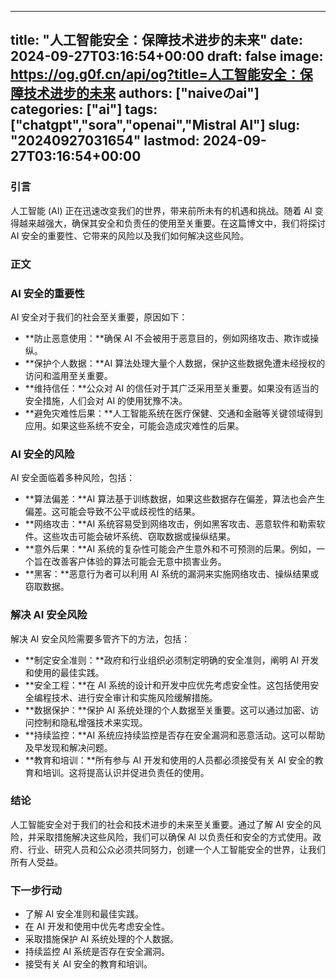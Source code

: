 
---
title: "人工智能安全：保障技术进步的未来"
date: 2024-09-27T03:16:54+00:00
draft: false
image: https://og.g0f.cn/api/og?title=人工智能安全：保障技术进步的未来
authors: ["naiveのai"]
categories: ["ai"]
tags: ["chatgpt","sora","openai","Mistral AI"]
slug: "20240927031654"
lastmod: 2024-09-27T03:16:54+00:00
---
### 引言

人工智能 (AI) 正在迅速改变我们的世界，带来前所未有的机遇和挑战。随着 AI 变得越来越强大，确保其安全和负责任的使用至关重要。在这篇博文中，我们将探讨 AI 安全的重要性、它带来的风险以及我们如何解决这些风险。

### 正文

### AI 安全的重要性

AI 安全对于我们的社会至关重要，原因如下：

* **防止恶意使用：**确保 AI 不会被用于恶意目的，例如网络攻击、欺诈或操纵。
* **保护个人数据：**AI 算法处理大量个人数据，保护这些数据免遭未经授权的访问和滥用至关重要。
* **维持信任：**公众对 AI 的信任对于其广泛采用至关重要。如果没有适当的安全措施，人们会对 AI 的使用犹豫不决。
* **避免灾难性后果：**人工智能系统在医疗保健、交通和金融等关键领域得到应用。如果这些系统不安全，可能会造成灾难性的后果。

### AI 安全的风险

AI 安全面临着多种风险，包括：

* **算法偏差：**AI 算法基于训练数据，如果这些数据存在偏差，算法也会产生偏差。这可能会导致不公平或歧视性的结果。
* **网络攻击：**AI 系统容易受到网络攻击，例如黑客攻击、恶意软件和勒索软件。这些攻击可能会破坏系统、窃取数据或操纵结果。
* **意外后果：**AI 系统的复杂性可能会产生意外和不可预测的后果。例如，一个旨在改善客户体验的算法可能会无意中损害业务。
* **黑客：**恶意行为者可以利用 AI 系统的漏洞来实施网络攻击、操纵结果或窃取数据。

### 解决 AI 安全风险

解决 AI 安全风险需要多管齐下的方法，包括：

* **制定安全准则：**政府和行业组织必须制定明确的安全准则，阐明 AI 开发和使用的最佳实践。
* **安全工程：**在 AI 系统的设计和开发中应优先考虑安全性。这包括使用安全编程技术、进行安全审计和实施风险缓解措施。
* **数据保护：**保护 AI 系统处理的个人数据至关重要。这可以通过加密、访问控制和隐私增强技术来实现。
* **持续监控：**AI 系统应持续监控是否存在安全漏洞和恶意活动。这可以帮助及早发现和解决问题。
* **教育和培训：**所有参与 AI 开发和使用的人员都必须接受有关 AI 安全的教育和培训。这将提高认识并促进负责任的使用。

### 结论

人工智能安全对于我们的社会和技术进步的未来至关重要。通过了解 AI 安全的风险，并采取措施解决这些风险，我们可以确保 AI 以负责任和安全的方式使用。政府、行业、研究人员和公众必须共同努力，创建一个人工智能安全的世界，让我们所有人受益。

### 下一步行动

* 了解 AI 安全准则和最佳实践。
* 在 AI 开发和使用中优先考虑安全性。
* 采取措施保护 AI 系统处理的个人数据。
* 持续监控 AI 系统是否存在安全漏洞。
* 接受有关 AI 安全的教育和培训。
